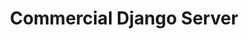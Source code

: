 ---
identifier: commercial-django-1
title: Commercial Django Server

image_count: 1
image_source: '/assets/img/medium/server.jpg'
image_alt: Image of a server

paras:
    - Produced the backend for a website using Django (client name withheld), with the following key features:
    - <ul><li>Tests covering every aspect of the API. Test-driven development was used</li><li>Complex user permissions and access conditions</li><li>Ability to share pages between users, add and respond to posts (text, image, video, audio) on these pages</li><li>Email and text notifications to remind users of upcoming events</li><li>Extensive settings which required complex logic for scheduled notifications</li><li>Personalised event’s calendar and ability to view connected user’s events calendars</li><li>Security features to protect data, verified by external penetration testing</li><li>Admin panel to access data and manage content</li></ul>

tags:
    - Server
    - Python
    - Django
    - Test-Driven Development
---
